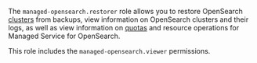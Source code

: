 The `managed-opensearch.restorer` role allows you to restore OpenSearch [clusters](../../managed-opensearch/concepts/index.md) from backups, view information on OpenSearch clusters and their logs, as well as view information on [quotas](../../managed-opensearch/concepts/limits.md#quotas) and resource operations for Managed Service for OpenSearch.

This role includes the `managed-opensearch.viewer` permissions.

